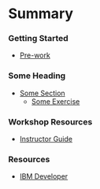 # Summary

<!-- Rules of SUMMARY.md are here: https://docs.gitbook.com/integrations/github/content-configuration#summary -->
<!-- All headings MUST be THREE hashmarks (###) -->
<!-- Indented bullets (4 spaces) will make the first line be a section -->

### Getting Started

* [Pre-work](pre-work/README.md)

### Some Heading

* [Some Section](some-section/README.md)
    * [Some Exercise](some-exercise/README.md)

### Workshop Resources

* [Instructor Guide](admin-guide/README.md)

### Resources

* [IBM Developer](https://developer.ibm.com)
